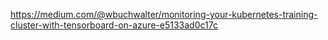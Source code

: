 https://medium.com/@wbuchwalter/monitoring-your-kubernetes-training-cluster-with-tensorboard-on-azure-e5133ad0c17c
